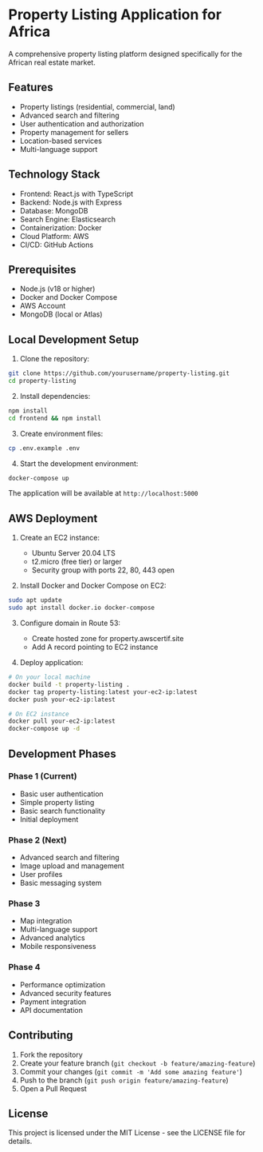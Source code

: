 # Property Listing Application for Africa

A comprehensive property listing platform designed specifically for the African real estate market.

## Features

- Property listings (residential, commercial, land)
- Advanced search and filtering
- User authentication and authorization
- Property management for sellers
- Location-based services
- Multi-language support

## Technology Stack

- Frontend: React.js with TypeScript
- Backend: Node.js with Express
- Database: MongoDB
- Search Engine: Elasticsearch
- Containerization: Docker
- Cloud Platform: AWS
- CI/CD: GitHub Actions

## Prerequisites

- Node.js (v18 or higher)
- Docker and Docker Compose
- AWS Account
- MongoDB (local or Atlas)

## Local Development Setup

1. Clone the repository:
```bash
git clone https://github.com/yourusername/property-listing.git
cd property-listing
```

2. Install dependencies:
```bash
npm install
cd frontend && npm install
```

3. Create environment files:
```bash
cp .env.example .env
```

4. Start the development environment:
```bash
docker-compose up
```

The application will be available at `http://localhost:5000`

## AWS Deployment

1. Create an EC2 instance:
   - Ubuntu Server 20.04 LTS
   - t2.micro (free tier) or larger
   - Security group with ports 22, 80, 443 open

2. Install Docker and Docker Compose on EC2:
```bash
sudo apt update
sudo apt install docker.io docker-compose
```

3. Configure domain in Route 53:
   - Create hosted zone for property.awscertif.site
   - Add A record pointing to EC2 instance

4. Deploy application:
```bash
# On your local machine
docker build -t property-listing .
docker tag property-listing:latest your-ec2-ip:latest
docker push your-ec2-ip:latest

# On EC2 instance
docker pull your-ec2-ip:latest
docker-compose up -d
```

## Development Phases

### Phase 1 (Current)
- Basic user authentication
- Simple property listing
- Basic search functionality
- Initial deployment

### Phase 2 (Next)
- Advanced search and filtering
- Image upload and management
- User profiles
- Basic messaging system

### Phase 3
- Map integration
- Multi-language support
- Advanced analytics
- Mobile responsiveness

### Phase 4
- Performance optimization
- Advanced security features
- Payment integration
- API documentation

## Contributing

1. Fork the repository
2. Create your feature branch (`git checkout -b feature/amazing-feature`)
3. Commit your changes (`git commit -m 'Add some amazing feature'`)
4. Push to the branch (`git push origin feature/amazing-feature`)
5. Open a Pull Request

## License

This project is licensed under the MIT License - see the LICENSE file for details. 